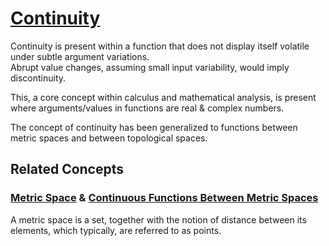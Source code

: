 # [Continuity](https://en.wikipedia.org/wiki/Continuous_function)

Continuity is present within a function that does not display itself volatile under subtle argument variations.
<br>
Abrupt value changes, assuming small input variability, would imply discontinuity.

This, a core concept within calculus and mathematical analysis, is present where
arguments/values in functions are real & complex numbers.

The concept of continuity has been generalized to functions between metric spaces
and between topological spaces.

## Related Concepts

### [Metric Space](https://en.wikipedia.org/wiki/Metric_space) & [Continuous Functions Between Metric Spaces](https://en.wikipedia.org/wiki/Continuous_function#Continuous_functions_between_metric_spaces)

A metric space is a set, together with the notion of distance between its elements, which typically, are referred to as points.